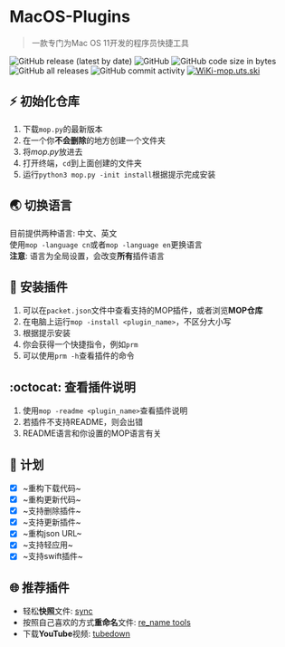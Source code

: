 # MacOS-Plugins

> 一款专门为Mac OS 11开发的程序员快捷工具<br>

![GitHub release (latest by date)](https://img.shields.io/github/v/release/underthestars-zhy/MacOS-Plugins)
![GitHub](https://img.shields.io/github/license/underthestars-zhy/MacOS-Plugins)
![GitHub code size in bytes](https://img.shields.io/github/languages/code-size/underthestars-zhy/MacOS-Plugins)
![GitHub all releases](https://img.shields.io/github/downloads/underthestars-zhy/MacOS-Plugins/total)
![GitHub commit activity](https://img.shields.io/github/commit-activity/y/underthestars-zhy/MacOS-Plugins)
[![WiKi-mop.uts.ski](https://img.shields.io/badge/Wiki-mop.uts.ski-brightgreen)](https://mop.uts.ski)

## :zap: 初始化仓库

1. 下载`mop.py`的最新版本
2. 在一个你**不会删除**的地方创建一个文件夹
3. 将*mop.py*放进去
4. 打开终端，`cd`到上面创建的文件夹
5. 运行`python3 mop.py -init install`根据提示完成安装

## :earth_asia: 切换语言

目前提供两种语言: 中文、英文<br>
使用`mop -language cn`或者`mop -language en`更换语言<br>
**注意**: 语言为全局设置，会改变**所有**插件语言

## :calling: 安装插件

1. 可以在`packet.json`文件中查看支持的MOP插件，或者浏览**MOP仓库**<br>
2. 在电脑上运行`mop -install <plugin_name>`，不区分大小写
3. 根据提示安装
4. 你会获得一个快捷指令，例如`prm`
5. 可以使用`prm -h`查看插件的命令

## :octocat: 查看插件说明

1. 使用`mop -readme <plugin_name>`查看插件说明
2. 若插件不支持README，则会出错
3. README语言和你设置的MOP语言有关

## :postbox: 计划

- [X] ~重构下载代码~
- [X] ~重构更新代码~
- [X] ~支持删除插件~
- [X] ~支持更新插件~
- [X] ~重构json URL~
- [X] ~支持轻应用~
- [X] ~支持swift插件~

## :globe_with_meridians: 推荐插件

+ 轻松**快照**文件: [sync](https://github.com/underthestars-zhy/sync-tools)
+ 按照自己喜欢的方式**重命名**文件: [re_name tools](https://github.com/underthestars-zhy/MOP-ReName-Tools)
+ 下载**YouTube**视频: [tubedown](https://github.com/underthestars-zhy/tubedown)
